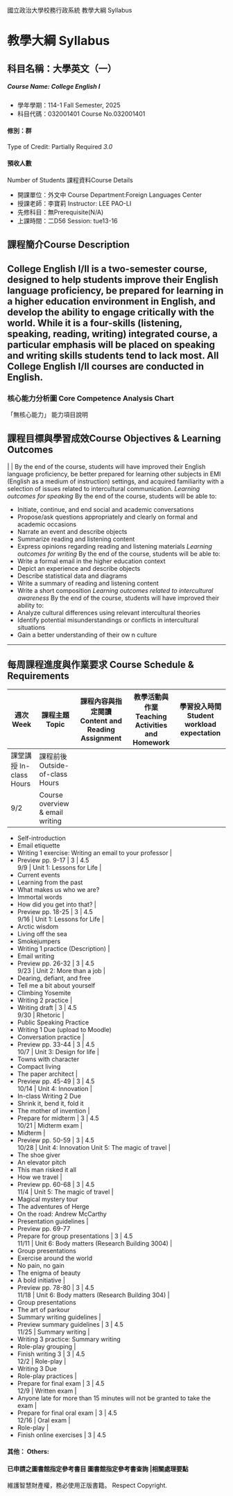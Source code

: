 國立政治大學校務行政系統 教學大綱 Syllabus
# 教學大綱 Syllabus
##  科目名稱：大學英文（一） 
#####  Course Name: College English I
  * 學年學期：114-1 Fall Semester, 2025 
  * 科目代碼：032001401 Course No.032001401
#### 修別：群
Type of Credit: Partially Required 
_3.0_
#### 預收人數
Number of Students
課程資料Course Details
  * 開課單位：外文中 Course Department:Foreign Languages Center 
  * 授課老師：李寶莉 Instructor: LEE PAO-LI 
  * 先修科目：無Prerequisite(N/A)
  * 上課時間：二D56 Session: tue13-16
##  課程簡介Course Description
College English I/II is a two-semester course, designed to help students improve their English language proficiency, be prepared for learning in a higher education environment in English, and develop the ability to engage critically with the world. While it is a four-skills (listening, speaking, reading, writing) integrated course, a particular emphasis will be placed on speaking and writing skills students tend to lack most. All College English I/II courses are conducted in English.   
---  
###  核心能力分析圖 Core Competence Analysis Chart
「無核心能力」 
能力項目說明
##  課程目標與學習成效Course Objectives & Learning Outcomes 
|  |  By the end of the course, students will have improved their English language proficiency, be better prepared for learning other subjects in EMI (English as a medium of instruction) settings, and acquired familiarity with a selection of issues related to intercultural communication. _Learning outcomes for speaking_ By the end of the course, students will be able to:
  * Initiate, continue, and end social and academic conversations
  * Propose/ask questions appropriately and clearly on formal and academic occasions
  * Narrate an event and describe objects
  * Summarize reading and listening content 
  * Express opinions regarding reading and listening materials 
 _Learning outcomes for writing_ By the end of the course, students will be able to:
  * Write a formal email in the higher education context
  * Depict an experience and describe objects
  * Describe statistical data and diagrams 
  * Write a summary of reading and listening content
  * Write a short composition 
_Learning outcomes related to intercultural awareness_ By the end of the course, students will have improved their ability to:
  * Analyze cultural differences using relevant intercultural theories
  * Identify potential misunderstandings or conflicts in intercultural situations
  * Gain a better understanding of their ow n culture
---  
##  每周課程進度與作業要求 Course Schedule & Requirements
|  週次 Week |  課程主題 Topic |  課程內容與指定閱讀 Content and Reading Assignment |  教學活動與作業 Teaching Activities and Homework |  學習投入時間 Student workload expectation  
---|---|---|---|---  
課堂講授 In-class Hours |  課程前後 Outside-of-class Hours  
9/2 |  Course overview & email writing | 
  * Self-introduction
  * Email etiquette
  * Writing 1 exercise: Writing an email to your professor
| 
  * Preview pp. 9-17
|  3 |  4.5  
9/9 |  Unit 1: Lessons for Life | 
  * Current events
  * Learning from the past
  * What makes us who we are?
  * Immortal words
  * How did you get into that?
| 
  * Preview pp. 18-25
|  3 |  4.5  
9/16 |  Unit 1:  Lessons for Life | 
  * Arctic wisdom
  * Living off the sea
  * Smokejumpers
  * Writing 1 practice (Description)
| 
  * Email writing
  * Preview pp. 26-32
|  3 |  4.5  
9/23 |  Unit 2: More than a job | 
  * Dearing, defiant, and free
  * Tell me a bit about yourself
  * Climbing Yosemite
  * Writing 2 practice
| 
  * Writing draft
|  3 |  4.5  
9/30 |  Rhetoric | 
  * Public Speaking Practice
  * Writing 1 Due (upload to Moodle)
  * Conversation practice
| 
  * Preview pp. 33-44
|  3 |  4.5  
10/7 |  Unit 3: Design for life | 
  * Towns with character
  * Compact living
  * The paper architect
| 
  * Preview pp. 45-49
| 3 |  4.5  
10/14 |  Unit 4: Innovation | 
  * In-class Writing 2 Due
  * Shrink it, bend it, fold it
  * The mother of invention
| 
  * Prepare for midterm
|  3 |  4.5  
10/21 |  Midterm exam | 
  * Midterm
| 
  * Preview pp. 50-59
|  3 |  4.5  
10/28 |  Unit 4: Innovation Unit 5: The magic of travel | 
  * The shoe giver
  * An elevator pitch
  * This man risked it all
  * How we travel
| 
  * Preview pp. 60-68
|  3 |  4.5  
11/4 |  Unit 5: The magic of travel | 
  * Magical mystery tour
  * The adventures of Herge
  * On the road: Andrew McCarthy
  * Presentation guidelines
| 
  * Preview pp. 69-77
  * Prepare for group presentations
|  3 |  4.5  
11/11 |  Unit 6:  Body matters (Research Building 3004) | 
  * Group presentations
  * Exercise around the world
  * No pain, no gain
  * The enigma of beauty
  * A bold initiative
| 
  * Preview pp. 78-80
|  3 |  4.5  
11/18 |  Unit 6:  Body matters (Research Building 304) | 
  * Group presentations
  * The art of parkour
  * Summary writing guidelines
| 
  * Preview summary guidelines 
|  3 |  4.5  
11/25 |  Summary writing | 
  * Writing 3 practice: Summary writing
  * Role-play grouping
| 
  * Finish writing 3
|  3 |  4.5  
12/2 |  Role-play | 
  * Writing 3 Due
  * Role-play practices
| 
  * Prepare for final exam
|  3 |  4.5  
12/9 | Written exam | 
  * Anyone late for more than 15 minutes will not be granted to take the exam
| 
  * Prepare for final oral exam
|  3 |  4.5  
12/16 | Oral exam | 
  * Role-play
| 
  * Finish online exercises
|  3 |  4.5  
####  其他： Others:
####  已申請之圖書館指定參考書目  圖書館指定參考書查詢 |相關處理要點
維護智慧財產權，務必使用正版書籍。 Respect Copyright.